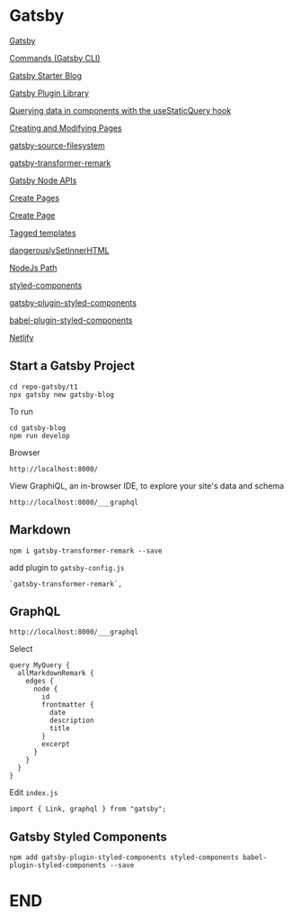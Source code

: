 # Gatsby

[Gatsby](https://www.gatsbyjs.org/)

[Commands (Gatsby CLI)](https://www.gatsbyjs.org/docs/gatsby-cli/)

[Gatsby Starter Blog](https://github.com/gatsbyjs/gatsby-starter-blog)

[Gatsby Plugin Library](https://www.gatsbyjs.org/plugins/)

[Querying data in components with the useStaticQuery hook](https://www.gatsbyjs.org/docs/use-static-query/)

[Creating and Modifying Pages](https://www.gatsbyjs.org/docs/creating-and-modifying-pages/)

[gatsby-source-filesystem](https://www.gatsbyjs.org/packages/gatsby-source-filesystem/)

[gatsby-transformer-remark](https://www.gatsbyjs.org/packages/gatsby-transformer-remark/)

[Gatsby Node APIs](https://www.gatsbyjs.org/docs/node-apis/)

[Create Pages](https://www.gatsbyjs.org/docs/node-apis/#createPages)

[Create Page](https://www.gatsbyjs.org/docs/node-apis/#createPage)

[Tagged templates](https://developer.mozilla.org/en-US/docs/Web/JavaScript/Reference/Template_literals#Tagged_templates)

[dangerouslySetInnerHTML](https://reactjs.org/docs/dom-elements.html#dangerouslysetinnerhtml)

[NodeJs Path](https://nodejs.org/api/path.html)

[styled-components](https://www.npmjs.com/package/styled-components)

[gatsby-plugin-styled-components](https://www.npmjs.com/package/gatsby-plugin-styled-components)

[babel-plugin-styled-components](https://www.npmjs.com/package/babel-plugin-styled-components)

[Netlify](https://www.netlify.com/)




## Start a Gatsby Project

```
cd repo-gatsby/t1
npx gatsby new gatsby-blog
```

To run

```
cd gatsby-blog
npm run develop
```

Browser

```
http://localhost:8000/
```

View GraphiQL, an in-browser IDE, to explore your site's data and schema

```⠀
http://localhost:8000/___graphql
```

## Markdown

```
npm i gatsby-transformer-remark --save
```

add plugin to `gatsby-config.js`

```
`gatsby-transformer-remark`,
```

## GraphQL

```
http://localhost:8000/___graphql
```

Select

```
query MyQuery {
  allMarkdownRemark {
    edges {
      node {
        id
        frontmatter {
          date
          description
          title
        }
        excerpt
      }
    }
  }
}
```

Edit `index.js`

```
import { Link, graphql } from "gatsby";
```

## Gatsby Styled Components

```
npm add gatsby-plugin-styled-components styled-components babel-plugin-styled-components --save
```










# END
